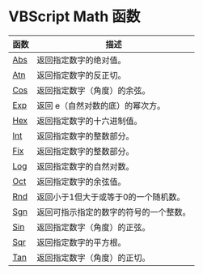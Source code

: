 # VBScript Math 函数

| 函数 | 描述 |
| --- | --- |
| [Abs](func_abs.asp) | 返回指定数字的绝对值。 |
| [Atn](func_atn.asp) | 返回指定数字的反正切。 |
| [Cos](func_cos.asp) | 返回指定数字（角度）的余弦。 |
| [Exp](func_exp.asp) | 返回 e（自然对数的底）的幂次方。 |
| [Hex](func_hex.asp) | 返回指定数字的十六进制值。 |
| [Int](func_int.asp) | 返回指定数字的整数部分。 |
| [Fix](func_fix.asp) | 返回指定数字的整数部分。 |
| [Log](func_log.asp) | 返回指定数字的自然对数。 |
| [Oct](func_oct.asp) | 返回指定数字的余弦值。 |
| [Rnd](func_rnd.asp) | 返回小于1但大于或等于0的一个随机数。 |
| [Sgn](func_sgn.asp) | 返回可指示指定的数字的符号的一个整数。 |
| [Sin](func_sin.asp) | 返回指定数字（角度）的正弦。 |
| [Sqr](func_sqr.asp) | 返回指定数字的平方根。 |
| [Tan](func_tan.asp) | 返回指定数字（角度）的正切。 |

